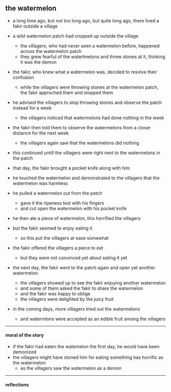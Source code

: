## the watermelon

- a long time ago, but not too long ago, but quite long ago, there lived a fakir outside a village

- a wild watermelon patch had cropped up outside the village
  - the villagers, who had never seen a watermelon before, happened across the watermelon patch 
  - they grew fearful of the waterlmelons and threw stones at it, thinking it was the demon

- the fakir, who knew what a watermelon was, decided to resolve their confusion
  - while the villagers were throwing stones at the watermelon patch, the fakir approched them and stopped them 

- he advised the villagers to stop throwing stones and observe the patch instead for a week 
  - the villagers noticed that watermelons had done nothing in the week 
  
- the fakir then told them to observe the watermelons from a closer distance for the next week 
  - the villagers again saw that the watermelons did nothing
  
- this continued untill the villagers were right next to the watermelons in the patch 
- that day, the fakir brought a pocket knife along with him
  
- he touched the watermelon and demonstrated to the villagers that the watermelon was harmless

- he pulled a watermelon out from the patch
  - gave it the ripeness test with his fingers 
  - and cut open the watermelon with his pocket knife
  
- he then ate a piece of watermelon, this horrified the villagers
- but the fakir seemed to enjoy eating it 
  - so this put the villagers at ease somewhat
- the fakir offered the villagers a piece to eat
  - but they were not convinced yet about eating it yet
  
- the next day, the fakir went to the patch again and open yet another watermelon
  - the villagers showed up to see the fakir enjoying another watermelon
  - and some of them asked the fakir to share the watermelon
  - and the fakir was happy to oblige
  - the villagers were delighted by the juicy fruit
  
- in the coming days, more villagers tried out the watermelons
  - and watermlons were accepted as an edible fruit among the villagers
  
---

#### moral of the story

- if the fakir had eaten the watemelon the first day, he would have been demonized 
- the villagers might have stoned him for eating something has horrific as the watermelon
  - as the villagers saw the watermelon as a demon

---

#### reflections


